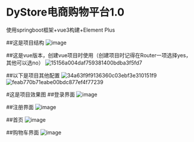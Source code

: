 # DyStore电商购物平台1.0
使用springboot框架+vue3构建+Element Plus

##这是项目结构
![image](https://github.com/user-attachments/assets/87155671-3e5d-450e-ba81-a950046d3504)

##这是vue版本，创建vue项目时使用（创建项目时记得在Router一项选择yes，其他可以选no）
![15156a004daf759381400bdba3f5fd7](https://github.com/user-attachments/assets/a13cb7cf-c5de-4c50-8df7-dadfc23e57e1)

##以下是项目其他配置
![34a63f9f9136360c03ebf3e310151f9](https://github.com/user-attachments/assets/b543ab89-84b6-4313-9c10-28a5f096b430)
![feab770b71eabe00bdc877ef4f77239](https://github.com/user-attachments/assets/32e64b1d-369e-4eaa-84bb-0a6d8f71ad26)

#这是项目效果图
##登录界面
![image](https://github.com/user-attachments/assets/72f35e8a-ca5e-4973-bbc6-04df57793b6b)

##注册界面
![image](https://github.com/user-attachments/assets/046e8005-2f7b-4fbe-ab07-d9a9695da375)

##首页
![image](https://github.com/user-attachments/assets/ae8f034b-35e6-4ea2-a96e-a151705869df)

##购物车界面
![image](https://github.com/user-attachments/assets/7450eef0-b4c7-4bf7-b9ad-6ed36c0776c9)
